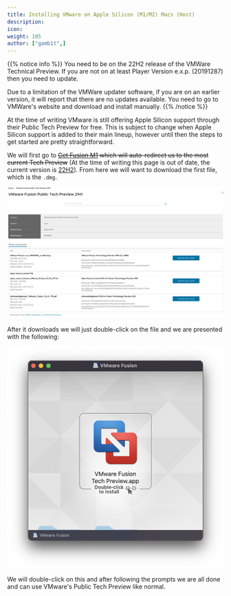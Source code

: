 ```yaml
---
title: Installing VMware on Apple Silicon (M1/M2) Macs (Host)
description:
icon:
weight: 105
author: ["gamb1t",]
---
```


{{% notice info %}}
You need to be on the 22H2 release of the VMWare Technical Preview.
If you are not on at least Player Version e.x.p. (20191287) then you need to update.

Due to a limitation of the VMWare updater software, if you are on an earlier version, it will report that there are no updates available.  You need to go to VMWare's website and download and install manually.
{{% /notice %}}

At the time of writing VMware is still offering Apple Silicon support through their Public Tech Preview for free. This is subject to change when Apple Silicon support is added to their main lineup, however until then the steps to get started are pretty straightforward.

We will first go to ~~[Get Fusion M1](https://www.vmware.com/go/get-fusion-m1) which will auto-redirect us to the most current Tech Preview~~ (At the time of writing this page is out of date, the current version is [22H2](https://customerconnect.vmware.com/downloads/get-download?downloadGroup=FUS-PUBTP-22H2)). From here we will want to download the first file, which is the `.dmg`.

![](install-silicon-vmware-1.png)

After it downloads we will just double-click on the file and we are presented with the following:

![](install-silicon-vmware-2.png)

We will double-click on this and after following the prompts we are all done and can use VMware's Public Tech Preview like normal.
